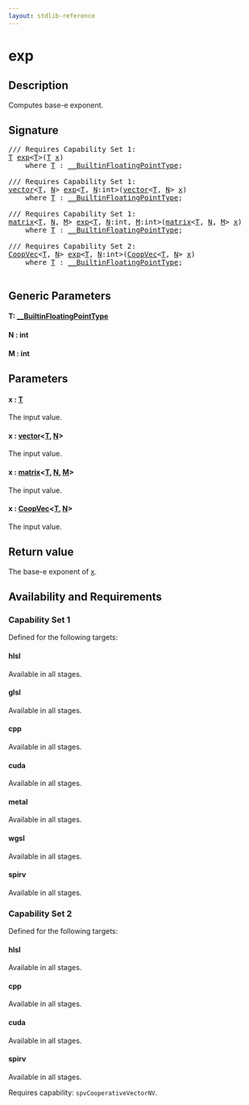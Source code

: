 ```yaml
---
layout: stdlib-reference
---
```


# exp

## Description

Computes base-e exponent.



## Signature 

<pre>
/// Requires Capability Set 1:
<a href="exp.html#typeparam-T" class="code_type">T</a> <a href="exp.html">exp</a>&lt;<a href="exp.html#typeparam-T" class="code_type">T</a>&gt;(<a href="exp.html#typeparam-T" class="code_type">T</a> <a href="exp.html#decl-x" class="code_param">x</a>)
    <span class='code_keyword'>where</span> <a href="exp.html#typeparam-T" class="code_type">T</a> : <a href="index.html" class="code_type">__BuiltinFloatingPointType</a>;

/// Requires Capability Set 1:
<a href="index.html" class="code_type">vector</a>&lt;<a href="exp.html#typeparam-T" class="code_type">T</a>, <a href="exp.html#decl-N" class="code_var">N</a>&gt; <a href="exp.html">exp</a>&lt;<a href="exp.html#typeparam-T" class="code_type">T</a>, <a href="exp.html#decl-N" class="code_var">N</a>:<span class="code_keyword">int</span>&gt;(<a href="index.html" class="code_type">vector</a>&lt;<a href="exp.html#typeparam-T" class="code_type">T</a>, <a href="exp.html#decl-N" class="code_var">N</a>&gt; <a href="exp.html#decl-x" class="code_param">x</a>)
    <span class='code_keyword'>where</span> <a href="exp.html#typeparam-T" class="code_type">T</a> : <a href="index.html" class="code_type">__BuiltinFloatingPointType</a>;

/// Requires Capability Set 1:
<a href="index.html" class="code_type">matrix</a>&lt;<a href="exp.html#typeparam-T" class="code_type">T</a>, <a href="exp.html#decl-N" class="code_var">N</a>, <a href="exp.html#decl-M" class="code_var">M</a>&gt; <a href="exp.html">exp</a>&lt;<a href="exp.html#typeparam-T" class="code_type">T</a>, <a href="exp.html#decl-N" class="code_var">N</a>:<span class="code_keyword">int</span>, <a href="exp.html#decl-M" class="code_var">M</a>:<span class="code_keyword">int</span>&gt;(<a href="index.html" class="code_type">matrix</a>&lt;<a href="exp.html#typeparam-T" class="code_type">T</a>, <a href="exp.html#decl-N" class="code_var">N</a>, <a href="exp.html#decl-M" class="code_var">M</a>&gt; <a href="exp.html#decl-x" class="code_param">x</a>)
    <span class='code_keyword'>where</span> <a href="exp.html#typeparam-T" class="code_type">T</a> : <a href="index.html" class="code_type">__BuiltinFloatingPointType</a>;

/// Requires Capability Set 2:
<a href="index.html" class="code_type">CoopVec</a>&lt;<a href="exp.html#typeparam-T" class="code_type">T</a>, <a href="exp.html#decl-N" class="code_var">N</a>&gt; <a href="exp.html">exp</a>&lt;<a href="exp.html#typeparam-T" class="code_type">T</a>, <a href="exp.html#decl-N" class="code_var">N</a>:<span class="code_keyword">int</span>&gt;(<a href="index.html" class="code_type">CoopVec</a>&lt;<a href="exp.html#typeparam-T" class="code_type">T</a>, <a href="exp.html#decl-N" class="code_var">N</a>&gt; <a href="exp.html#decl-x" class="code_param">x</a>)
    <span class='code_keyword'>where</span> <a href="exp.html#typeparam-T" class="code_type">T</a> : <a href="index.html" class="code_type">__BuiltinFloatingPointType</a>;

</pre>

## Generic Parameters

####  <a id="typeparam-T"></a>T: [\_\_BuiltinFloatingPointType](../interfaces/0_builtinfloatingpointtype-029hm/index)
####  <a id="decl-N"></a>N  : int
####  <a id="decl-M"></a>M  : int

## Parameters

####  <a id="decl-x"></a>x  : [T](exp#typeparam-T)
The input value.

####  <a id="decl-x"></a>x  : [vector](../types/vector/index)\<[T](../types/vector/index#typeparam-T), [N](../types/vector/index#decl-N)\>
The input value.

####  <a id="decl-x"></a>x  : [matrix](../types/matrix/index)\<[T](../types/matrix/t-0), [N](../types/matrix/index#decl-N), [M](../types/matrix/index#decl-M)\>
The input value.

####  <a id="decl-x"></a>x  : [CoopVec](../types/coopvec-04/index)\<[T](../types/coopvec-04/index#typeparam-T), [N](../types/coopvec-04/index#decl-N)\>
The input value.


## Return value
The base-e exponent of <span class='code'><a href="exp.html#decl-x" class="code_param">x</a></span>.


## Availability and Requirements

### Capability Set 1

Defined for the following targets:

#### hlsl
Available in all stages.

#### glsl
Available in all stages.

#### cpp
Available in all stages.

#### cuda
Available in all stages.

#### metal
Available in all stages.

#### wgsl
Available in all stages.

#### spirv
Available in all stages.


### Capability Set 2

Defined for the following targets:

#### hlsl
Available in all stages.

#### cpp
Available in all stages.

#### cuda
Available in all stages.

#### spirv
Available in all stages.

Requires capability: `spvCooperativeVectorNV`.


